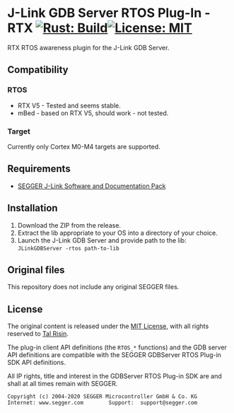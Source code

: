 # J-Link GDB Server RTOS Plug-In - RTX [![Rust: Build](https://github.com/RisinT96/jlink-rtos-plugin-rtx/workflows/Rust/badge.svg)](https://github.com/RisinT96/jlink-rtos-plugin-rtx/actions?query=workflow%3ARust)[![License: MIT](https://img.shields.io/badge/License-MIT-yellow.svg)](https://opensource.org/licenses/MIT)

RTX RTOS awareness plugin for the J-Link GDB Server.

## Compatibility

### RTOS
- RTX V5 - Tested and seems stable.
- mBed - based on RTX V5, should work - not tested.

### Target
Currently only Cortex M0-M4 targets are supported.

## Requirements

- [SEGGER J-Link Software and Documentation Pack](https://www.segger.com/downloads/jlink#J-LinkSoftwareAndDocumentationPack)

## Installation
1. Download the ZIP from the release.
2. Extract the lib appropriate to your OS into a directory of your choice.
3. Launch the J-Link GDB Server and provide path to the lib: `JLinkGDBServer -rtos path-to-lib`

## Original files

This repository does not include any original SEGGER files.

## License

The original content is released under the [MIT License](https://opensource.org/licenses/MIT), with all rights reserved to [Tal Risin](https://github.com/risint96).

The plug-in client API definitions (the `RTOS_*` functions) and the GDB server API definitions are compatible with the SEGGER GDBServer RTOS Plug-in SDK API definitions.

All IP rights, title and interest in the GDBServer RTOS Plug-in SDK are and shall at all times remain with SEGGER.

```
Copyright (c) 2004-2020 SEGGER Microcontroller GmbH & Co. KG
Internet: www.segger.com        Support:  support@segger.com
```
